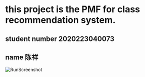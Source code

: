 # this project is the PMF for class recommendation system.
## student number  2020223040073
## name 陈祥
![RunScreenshot](https://github.com/thesakura/RecommendationSystem/blob/master/PMF/PMF/RunScreenshot.PNG)